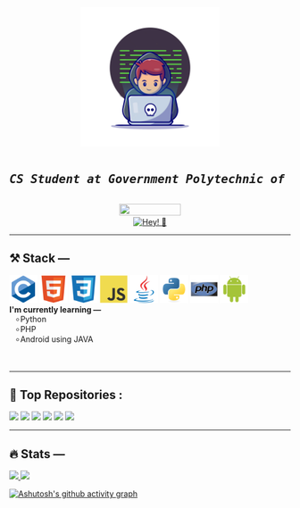 <div align='center'>
  <img src='https://github.com/Neeraj-Antil/Neeraj-Antil/blob/home/Programmer.png' height='250px' width='250px' />
</div>
<pre align='center'><h2><i>CS Student at Government Polytechnic of Sonipat</i></h2></pre>
 <div align = "center"><img src="https://komarev.com/ghpvc/?username=Neeraj-Antil&style=flat-square&color=blue" height='21px' width = '110px'/></div>

<div align="center">
<a href="https://git.io/typing-svg"><img src="https://readme-typing-svg.demolab.com?font='trebuchet+ms'&duration=4000&pause=1000&center=true&vCenter=true&width=440&lines=Hi%2C+I'm+Neeraj;a+passionate+programmer+and;Computer+Engineering+student++from+India" alt="Hey! 👋" /></a>
</div>

<hr>


## ⚒️ Stack —
  <div>
    <img src='https://github.com/devicons/devicon/blob/master/icons/c/c-original.svg' height = '50px' width = '50px' title = "C">
    <img src='https://github.com/devicons/devicon/blob/master/icons/html5/html5-original.svg' height = '50px' width = '50px' title = "HTML5">
    <img src='https://github.com/devicons/devicon/blob/master/icons/css3/css3-original.svg' height = '50px' width = '50px' title = "CSS3">
    <img src='https://github.com/devicons/devicon/blob/master/icons/javascript/javascript-original.svg' height = '50px' width = '50px' title = "NodeJS">
    <img src='https://github.com/devicons/devicon/blob/master/icons/java/java-original.svg' height = '50px' width = '50px' title = "JAVA">
    <img src='https://github.com/devicons/devicon/blob/master/icons/python/python-original.svg' height = '50px' width = '50px' title = "Python">
    <img src='https://github.com/devicons/devicon/blob/master/icons/php/php-original.svg' height = '50px' width = '50px' title = "PHP">
    <img src='https://github.com/devicons/devicon/blob/master/icons/android/android-original.svg' height = '50px' width = '50px' title = "Android">
  </div>
  <b>I'm currently learning —</b><br>
  &nbsp;&nbsp; ৹ Python<br>
  &nbsp;&nbsp; ৹ PHP<br> 
  &nbsp;&nbsp; ৹ Android using JAVA<br><br><br>

<hr>

## 🌟 Top Repositories :

<div>
  <a href='https://github.com/Neeraj-Antil/'><img src='https://denvercoder1-github-readme-stats.vercel.app/api/pin/?username=Neeraj-Antil&repo=uConverter&theme=react&bg_color=0d1017&title_color=6ec6de&icon_color=6ec6de&border_color=6ec6de'></a>
  <a href='https://github.com/Neeraj-Antil/'><img src='https://denvercoder1-github-readme-stats.vercel.app/api/pin/?username=Neeraj-Antil&repo=Students_Management_System&theme=react&bg_color=0d1017&title_color=6ec6de&icon_color=6ec6de&border_color=6ec6de'></a>
  <a href='https://github.com/Neeraj-Antil/'><img src='https://denvercoder1-github-readme-stats.vercel.app/api/pin/?username=Neeraj-Antil&repo=Python_To_C&theme=react&bg_color=0d1017&title_color=6ec6de&icon_color=6ec6de&border_color=6ec6de'></a>
  <a href='https://github.com/Neeraj-Antil/'><img src='https://denvercoder1-github-readme-stats.vercel.app/api/pin/?username=Neeraj-Antil&repo=Memory-Allocation&theme=react&bg_color=0d1017&title_color=6ec6de&icon_color=6ec6de&border_color=6ec6de'></a>
  <a href='https://github.com/Neeraj-Antil/'><img src='https://denvercoder1-github-readme-stats.vercel.app/api/pin/?username=Neeraj-Antil&repo=PyBuiltins&theme=react&bg_color=0d1017&title_color=6ec6de&icon_color=6ec6de&border_color=6ec6de'></a>
  <a href='https://github.com/Neeraj-Antil/'><img src='https://denvercoder1-github-readme-stats.vercel.app/api/pin/?username=Neeraj-Antil&repo=C-Matrices&theme=react&bg_color=0d1017&title_color=6ec6de&icon_color=6ec6de&border_color=6ec6de'></a>
</div>

<hr>

## 🔥 Stats —

<a href='https://git.io/streak-stats'>
  <img src='http://github-readme-streak-stats.herokuapp.com?user=Neeraj-Antil&theme=dark&currStreakLabel=6ec6de&ring=6ec6de&fire=6ec6de&stroke=6ec6de&border=6ec6de&background=0d1017' height='190px'>
</a>  <a href='https://github.com/anuraghazra/github-readme-stats'>
  <img src='https://github-readme-stats.vercel.app/api/top-langs/?username=Neeraj-Antil&layout=compact&theme=react&background=0d1017&show_icons=true&bg_color=0d1017&title_color=6ec6de&border_color=6ec6de' height='130px'>
</a>

[![Ashutosh's github activity graph](https://github-readme-activity-graph.cyclic.app/graph?username=Neeraj-Antil&theme=react&area=true&hide_border=true)](https://github.com/ashutosh00710/github-readme-activity-graph)
